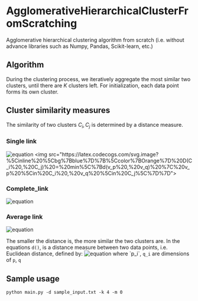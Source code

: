 # AgglomerativeHierarchicalClusterFromScratching
Agglomerative hierarchical clustering algorithm from scratch (i.e. without advance libraries such as Numpy, Pandas, Scikit-learn, etc.)

## Algorithm
During the clustering process, we iteratively aggregate the most similar two clusters, until there are $K$ clusters left. For initialization, each data point forms its own cluster.

## Cluster similarity measures
The similarity of two clusters $C_i, C_j$ is determined by a distance measure.

### Single link
![equation](https://latex.codecogs.com/svg.image?%5Cinline%20%5Cbg%7Bblue%7D%7B%5Ccolor%7BOrange%7D%20D(C_i%20,%20C_j)%20=%20min%5C%7Bd(v_p%20,%20v_q)%20%7C%20v_p%20%5Cin%20C_i%20,%20v_q%20%5Cin%20C_j%5C%7D%7D)
<img src="https://latex.codecogs.com/svg.image?%5Cinline%20%5Cbg%7Bblue%7D%7B%5Ccolor%7BOrange%7D%20D(C_i%20,%20C_j)%20=%20min%5C%7Bd(v_p%20,%20v_q)%20%7C%20v_p%20%5Cin%20C_i%20,%20v_q%20%5Cin%20C_j%5C%7D%7D">

### Complete_link
![equation](https://latex.codecogs.com/svg.image?%5Cinline%20%5Cbg%7Bblue%7D%7B%5Ccolor%7BOrange%7D%20D(C_i%20,%20C_j)%20=%20max%5C%7Bd(v_p%20,%20v_q)%20%7C%20v_p%20%5Cin%20C_i%20,%20v_q%20%5Cin%20C_j%5C%7D%7D)

### Average link
![equation](https://latex.codecogs.com/svg.image?%5Cinline%20%5Cbg%7Bblue%7D%7B%5Ccolor%7BOrange%7D%20D(C_i%20,%20C_j)%20=%20mean%5C%7Bd(v_p%20,%20v_q)%20%7C%20v_p%20%5Cin%20C_i%20,%20v_q%20%5Cin%20C_j%5C%7D%7D)

The smaller the distance is, the more similar the two clusters are.
In the equations `d()`, is a distance measure between two data points, i.e. Euclidean distance, defined by:
![equation](https://latex.codecogs.com/svg.image?%5Cinline%20%5Cbg%7Bblue%7D%7B%5Ccolor%7BOrange%7D%20d(p%20,%20q)%20=%5Csqrt%7B%5Csum_%7Bi%7D%5E%7B%7D%20(p_i%20-%20p_j)%5E2%7D%7D)
where `p_i`, `q_i` are dimensions of `p`, `q`

## Sample usage
```
python main.py -d sample_input.txt -k 4 -m 0
```
